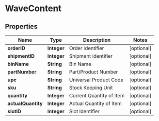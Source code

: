 
# WaveContent

## Properties
Name | Type | Description | Notes
------------ | ------------- | ------------- | -------------
**orderID** | **Integer** | Order Identifier |  [optional]
**shipmentID** | **Integer** | Shipment Identifier |  [optional]
**binName** | **String** | Bin Name |  [optional]
**partNumber** | **String** | Part/Product Number |  [optional]
**upc** | **String** | Universal Product Code |  [optional]
**sku** | **String** | Stock Keeping Unit |  [optional]
**quantity** | **Integer** | Current Quantity of Item |  [optional]
**actualQuantity** | **Integer** | Actual Quantity of Item |  [optional]
**slotID** | **Integer** | Slot Identifier |  [optional]



